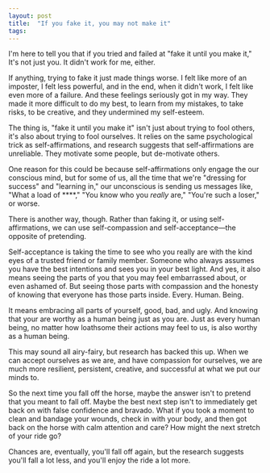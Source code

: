 ```yaml
---
layout: post
title:  "If you fake it, you may not make it"
tags: 
---
```


I'm here to tell you that if you tried and failed at "fake it until you make it," It's not just you. It didn't work for me, either.

If anything, trying to fake it just made things worse. I felt like more of an imposter, I felt less powerful, and in the end, when it didn't work, I felt like even more of a failure. And these feelings seriously got in my way. They made it more difficult to do my best, to learn from my mistakes, to take risks, to be creative, and they undermined my self-esteem.

The thing is, "fake it until you make it" isn't just about trying to fool others, it's also about trying to fool ourselves. It relies on the same psychological trick as self-affirmations, and research suggests that self-affirmations are unreliable. They motivate some people, but de-motivate others.

One reason for this could be because self-affirmations only engage the our conscious mind, but for some of us, all the time that we're "dressing for success" and "learning in," our unconscious is sending us messages like, "What a load of ****," "You know who you *really* are," "You're such a loser," or worse.

There is another way, though. Rather than faking it, or using self-affirmations, we can use self-compassion and self-acceptance—the opposite of pretending.

Self-acceptance is taking the time to see who you really are with the kind eyes of a trusted friend or family member. Someone who always assumes you have the best intentions and sees you in your best light. And yes, it also means seeing the parts of you that you may feel embarrassed about, or even ashamed of. But seeing those parts with compassion and the honesty of knowing that everyone has those parts inside. Every. Human. Being.

It means embracing all parts of yourself, good, bad, and ugly. And knowing that your are worthy as a human being just as you are. Just as every human being, no matter how loathsome their actions may feel to us, is also worthy as a human being.

This may sound all airy-fairy, but research has backed this up. When we can accept ourselves as we are, and have compassion for ourselves, we are much more resilient, persistent, creative, and successful at what we put our minds to.

So the next time you fall off the horse, maybe the answer isn't to pretend that you meant to fall off. Maybe the best next step isn't to immediately get back on with false confidence and bravado. What if you took a moment to clean and bandage your wounds, check in with your body, and then got back on the horse with calm attention and care? How might the next stretch of your ride go?

Chances are, eventually, you'll fall off again, but the research suggests you'll fall a lot less, and you'll enjoy the ride a lot more.